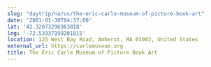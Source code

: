 ```yaml
---
slug: "daytrip/na/us/the-eric-carle-museum-of-picture-book-art"
date: '2001-01-30T04:37:00'
lat: '42.32073296963818'
lng: '-72.53337199201815'
location: 125 West Bay Road, Amherst, MA 01002, United States
external_url: https://carlemuseum.org
title: The Eric Carle Museum of Picture Book Art
---
```



